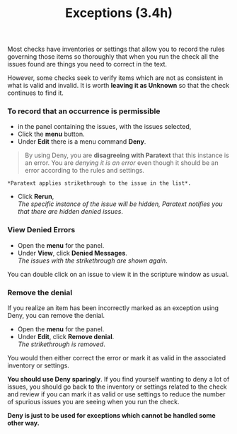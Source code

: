 ﻿---
title: Exceptions (3.4h)
---
Most checks have inventories or settings that allow you to record the rules governing those items so thoroughly that when you run the check all the issues found are things you need to correct in the text.

However, some checks seek to verify items which are not as consistent in what is valid and invalid. It is worth **leaving it as Unknown** so that the check continues to find it.

### To record that an occurrence is permissible

-   in the panel containing the issues, with the issues selected,
-   Click the **menu** button.
-   Under **Edit** there is a menu command **Deny**.

  > By using Deny, you are **disagreeing with Paratext** that this instance is an error. You are *denying it is an error* even though it should be an error according to the rules and settings.
  
    *Paratext applies strikethrough to the issue in the list*.

-   Click **Rerun**,  
    *The specific instance of the issue will be hidden, Paratext notifies you that there are hidden denied issues*.

### View Denied Errors

-   Open the **menu** for the panel.
-   Under **View**, click **Denied Messages**.  
    *The issues with the strikethrough are shown again*.

You can double click on an issue to view it in the scripture window as usual.

### Remove the denial

If you realize an item has been incorrectly marked as an exception using Deny, you can remove the denial.

-   Open the **menu** for the panel.
-   Under **Edit**, click **Remove denial**.  
    *The strikethrough is removed*.

You would then either correct the error or mark it as valid in the associated inventory or settings.

**You should use Deny sparingly**. If you find yourself wanting to deny a lot of issues, you should go back to the inventory or settings related to the check and review if you can mark it as valid or use settings to reduce the number of spurious issues you are seeing when you run the check.

**Deny is just to be used for exceptions which cannot be handled some other way.**
